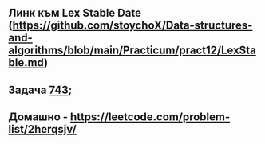 
## Линк към Lex Stable Date (https://github.com/stoychoX/Data-structures-and-algorithms/blob/main/Practicum/pract12/LexStable.md)

## Задача [743](https://leetcode.com/problems/network-delay-time/);

## Домашно - https://leetcode.com/problem-list/2herqsjv/

